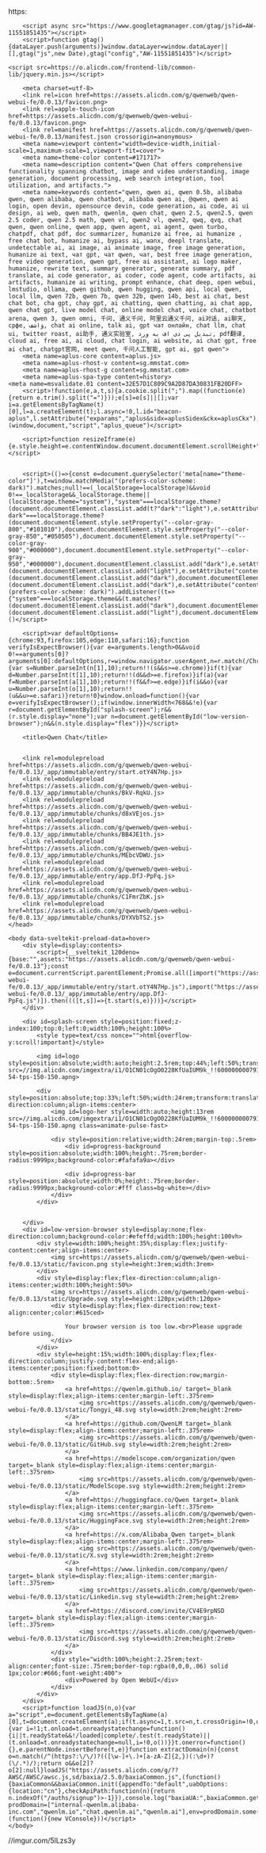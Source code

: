 https:

<!doctype html>
<html lang=en>
	<head>
		
		<script async src="https://www.googletagmanager.com/gtag/js?id=AW-11551851435"></script>
		<script>function gtag(){dataLayer.push(arguments)}window.dataLayer=window.dataLayer||[],gtag("js",new Date),gtag("config","AW-11551851435")</script>
    
    <script src=https://o.alicdn.com/frontend-lib/common-lib/jquery.min.js></script>

		<meta charset=utf-8>
		<link rel=icon href=https://assets.alicdn.com/g/qwenweb/qwen-webui-fe/0.0.13/favicon.png>
		<link rel=apple-touch-icon href=https://assets.alicdn.com/g/qwenweb/qwen-webui-fe/0.0.13/favicon.png>
		<link rel=manifest href=https://assets.alicdn.com/g/qwenweb/qwen-webui-fe/0.0.13/manifest.json crossorigin=anonymous>
		<meta name=viewport content="width=device-width,initial-scale=1,maximum-scale=1,viewport-fit=cover">
		<meta name=theme-color content=#171717>
		<meta name=description content="Qwen Chat offers comprehensive functionality spanning chatbot, image and video understanding, image generation, document processing, web search integration, tool utilization, and artifacts.">
		<meta name=keywords content="qwen, qwen ai, qwen 0.5b, alibaba qwen, qwen alibaba, qwen chatbot, alibaba qwen ai, @qwen, qwen ai login, open devin, opensource devin, code generation, ai code, ai ui design, ai web, qwen math, qwenlm, qwen chat, qwen 2.5, qwen2.5, qwen 2.5 coder, qwen 2.5 math, qwen vl, qwen2 vl, qwen2, qwq, qvq, chat qwen, qwen online, qwen app, qwen agent, ai agent, qwen turbo, chatpdf, chat pdf, doc summarizer, humanize ai free, ai humanize , free chat bot, humanize ai, bypass ai, wanx, deepl translate, undetectable ai, ai image, ai animate image, free image generation, humanize ai text, чат gpt, чат qwen, чат, best free image generation, free video generation, qwen gpt, free ai assistant, ai logo maker, humanize, rewrite text, summary generator, generate summary, pdf translate, ai code generator, ai coder, code agent, code artifacts, ai artifacts, humanize ai writing, prompt enhance, chat deep, open webui, lmstudio, ollama, qwen github, qwen hugging, qwen api, local qwen, local llm, qwen 72b, qwen 7b, qwen 32b, qwen 14b, best ai chat, best chat bot, cha gpt, chay gpt, ai chatting, qwen chatting, ai chat app, qwen chat gpt, live model chat, online model chat, voice chat, chatbot arena, qwen 3, qwen omni, 千问, 通义千问, 阿里云通义千问, ai对话, ai聊天, срфе, ؤاشف, chat ai online, talk ai, gpt чат онлайн, chat llm, chat ui, twitter roast, ai助手, 通义实验室, تبدیل پی دی اف به ورد, pdf翻译, cloud ai, free ai, ai cloud, chat login, ai website, ai chat gpt, free ai chat, chatgpt官网, meet qwen, 千问人工智能, gpt ai, gpt qwen">
		<meta name=aplus-core content=aplus.js>
		<meta name=aplus-rhost-v content=sg.mmstat.com>
		<meta name=aplus-rhost-g content=sg.mmstat.com>
		<meta name=aplus-spa-type content=history>
    <meta name=msvalidate.01 content=32E57D1C809C9A2D87DA30831FB20DFF>
		<script>!function(e,a,t,s){a.cookie.split(";").map((function(e){return e.trim().split("=")}));e[s]=e[s]||[];var i=a.getElementsByTagName(t)[0],l=a.createElement(t);l.async=!0,l.id="beacon-aplus",l.setAttribute("exparams","aplus&sidx=aplusSidex&ckx=aplusCkx"),l.src="//g.alicdn.com/alilog/mlog/aplus_v2.js",i.parentNode.insertBefore(l,i)}(window,document,"script","aplus_queue")</script>

		<script>function resizeIframe(e){e.style.height=e.contentWindow.document.documentElement.scrollHeight+"px"}</script>


		<script>(()=>{const e=document.querySelector('meta[name="theme-color"]'),t=window.matchMedia("(prefers-color-scheme: dark)").matches;null!==(_localStorage=localStorage)&&void 0!==_localStorage&&_localStorage.theme||(localStorage.theme="system"),"system"===localStorage.theme?(document.documentElement.classList.add(t?"dark":"light"),e.setAttribute("content",t?"#171717":"#ffffff")):"oled-dark"===localStorage.theme?(document.documentElement.style.setProperty("--color-gray-800","#101010"),document.documentElement.style.setProperty("--color-gray-850","#050505"),document.documentElement.style.setProperty("--color-gray-900","#000000"),document.documentElement.style.setProperty("--color-gray-950","#000000"),document.documentElement.classList.add("dark"),e.setAttribute("content","#000000")):"light"===localStorage.theme?(document.documentElement.classList.add("light"),e.setAttribute("content","#ffffff")):"her"===localStorage.theme?(document.documentElement.classList.add("dark"),document.documentElement.classList.add("her"),e.setAttribute("content","#983724")):(document.documentElement.classList.add("dark"),e.setAttribute("content","#171717")),window.matchMedia("(prefers-color-scheme: dark)").addListener((t=>{"system"===localStorage.theme&&(t.matches?(document.documentElement.classList.add("dark"),document.documentElement.classList.remove("light"),e.setAttribute("content","#171717")):(document.documentElement.classList.add("light"),document.documentElement.classList.remove("dark"),e.setAttribute("content","#ffffff")))}))})()</script>

		<script>var defaultOptions={chrome:93,firefox:105,edge:110,safari:16};function verifyIsExpectBrowser(){var e=arguments.length>0&&void 0!==arguments[0]?arguments[0]:defaultOptions,r=window.navigator.userAgent,n=r.match(/Chrome\/(\d+)/),t=r.match(/Firefox\/(\d+)/),a=r.match(/Edg\/(\d+)/),i=r.includes("Safari")&&!r.includes("Chrome"),o=r.match(/Version\/(\d+)/);if(n){var s=Number.parseInt(n[1],10);return!!(s&&s>=e.chrome)}if(t){var d=Number.parseInt(t[1],10);return!!(d&&d>=e.firefox)}if(a){var f=Number.parseInt(a[1],10);return!!(f&&f>=e.edge)}if(i&&o){var u=Number.parseInt(o[1],10);return!!(u&&u>=e.safari)}return!0}window.onload=function(){var e=verifyIsExpectBrowser();if(window.innerWidth<768&&!e){var r=document.getElementById("splash-screen");r&&(r.style.display="none");var n=document.getElementById("low-version-browser");n&&(n.style.display="flex")}}</script>

		<title>Qwen Chat</title>

		
		<link rel=modulepreload href=https://assets.alicdn.com/g/qwenweb/qwen-webui-fe/0.0.13/_app/immutable/entry/start.otY4N7Hp.js>
		<link rel=modulepreload href=https://assets.alicdn.com/g/qwenweb/qwen-webui-fe/0.0.13/_app/immutable/chunks/BkV-RqkU.js>
		<link rel=modulepreload href=https://assets.alicdn.com/g/qwenweb/qwen-webui-fe/0.0.13/_app/immutable/chunks/d8xVEjos.js>
		<link rel=modulepreload href=https://assets.alicdn.com/g/qwenweb/qwen-webui-fe/0.0.13/_app/immutable/chunks/BB4JE1th.js>
		<link rel=modulepreload href=https://assets.alicdn.com/g/qwenweb/qwen-webui-fe/0.0.13/_app/immutable/chunks/MEbcVDWU.js>
		<link rel=modulepreload href=https://assets.alicdn.com/g/qwenweb/qwen-webui-fe/0.0.13/_app/immutable/entry/app.DfJ-PpFq.js>
		<link rel=modulepreload href=https://assets.alicdn.com/g/qwenweb/qwen-webui-fe/0.0.13/_app/immutable/chunks/C1FmrZbK.js>
		<link rel=modulepreload href=https://assets.alicdn.com/g/qwenweb/qwen-webui-fe/0.0.13/_app/immutable/chunks/DYXVbTS2.js>
	</head>

	<body data-sveltekit-preload-data=hover>
		<div style=display:contents>
			<script>{__sveltekit_120deno={base:"",assets:"https://assets.alicdn.com/g/qwenweb/qwen-webui-fe/0.0.13"};const e=document.currentScript.parentElement;Promise.all([import("https://assets.alicdn.com/g/qwenweb/qwen-webui-fe/0.0.13/_app/immutable/entry/start.otY4N7Hp.js"),import("https://assets.alicdn.com/g/qwenweb/qwen-webui-fe/0.0.13/_app/immutable/entry/app.DfJ-PpFq.js")]).then((([t,s])=>{t.start(s,e)}))}</script>
		</div>

		<div id=splash-screen style=position:fixed;z-index:100;top:0;left:0;width:100%;height:100%>
			<style type=text/css nonce="">html{overflow-y:scroll!important}</style>

			<img id=logo style=position:absolute;width:auto;height:2.5rem;top:44%;left:50%;transform:translateX(-50%) src=//img.alicdn.com/imgextra/i1/O1CN01cOgO0228KfUaIUM9k_!!6000000007914-54-tps-150-150.apng>

			<div style=position:absolute;top:33%;left:50%;width:24rem;transform:translateX(-50%);display:flex;flex-direction:column;align-items:center>
				<img id=logo-her style=width:auto;height:13rem src=//img.alicdn.com/imgextra/i1/O1CN01cOgO0228KfUaIUM9k_!!6000000007914-54-tps-150-150.apng class=animate-pulse-fast>

				<div style=position:relative;width:24rem;margin-top:.5rem>
					<div id=progress-background style=position:absolute;width:100%;height:.75rem;border-radius:9999px;background-color:#fafafa9a></div>

					<div id=progress-bar style=position:absolute;width:0%;height:.75rem;border-radius:9999px;background-color:#fff class=bg-white></div>
				</div>
			</div>

			
		</div>
		<div id=low-version-browser style=display:none;flex-direction:column;background-color:#efeffd;width:100%;height:100vh>
			<div style=width:100%;height:35%;display:flex;justify-content:center;align-items:center>
				<img src=https://assets.alicdn.com/g/qwenweb/qwen-webui-fe/0.0.13/static/favicon.png style=height:3rem;width:3rem>
			</div>
			<div style=display:flex;flex-direction:column;align-items:center;width:100%;height:50%>
				<img src=https://assets.alicdn.com/g/qwenweb/qwen-webui-fe/0.0.13/static/Upgrade.svg style=height:120px;width:120px>
				<div style=display:flex;flex-direction:row;text-align:center;color:#615ced>
					
					Your browser version is too low.<br>Please upgrade before using.
				</div>
			</div>
			<div style=height:15%;width:100%;display:flex;flex-direction:column;justify-content:flex-end;align-items:center;position:fixed;bottom:0>
				<div style=display:flex;flex-direction:row;margin-bottom:.5rem>
					<a href=https://qwenlm.github.io/ target=_blank style=display:flex;align-items:center;margin-left:.375rem>
						<img src=https://assets.alicdn.com/g/qwenweb/qwen-webui-fe/0.0.13/static/Tongyi_48.svg style=width:2rem;height:2rem>
					</a>
					<a href=https://github.com/QwenLM target=_blank style=display:flex;align-items:center;margin-left:.375rem>
						<img src=https://assets.alicdn.com/g/qwenweb/qwen-webui-fe/0.0.13/static/GitHub.svg style=width:2rem;height:2rem>
					</a>
					<a href=https://modelscope.com/organization/qwen target=_blank style=display:flex;align-items:center;margin-left:.375rem>
						<img src=https://assets.alicdn.com/g/qwenweb/qwen-webui-fe/0.0.13/static/ModelScope.svg style=width:2rem;height:2rem>
					</a>
					<a href=https://huggingface.co/Qwen target=_blank style=display:flex;align-items:center;margin-left:.375rem>
						<img src=https://assets.alicdn.com/g/qwenweb/qwen-webui-fe/0.0.13/static/HuggingFace.svg style=width:2rem;height:2rem>
					</a>
					<a href=https://x.com/Alibaba_Qwen target=_blank style=display:flex;align-items:center;margin-left:.375rem>
						<img src=https://assets.alicdn.com/g/qwenweb/qwen-webui-fe/0.0.13/static/X.svg style=width:2rem;height:2rem>
					</a>
					<a href=https://www.linkedin.com/company/qwen/ target=_blank style=display:flex;align-items:center;margin-left:.375rem>
						<img src=https://assets.alicdn.com/g/qwenweb/qwen-webui-fe/0.0.13/static/Linkedin.svg style=width:2rem;height:2rem>
					</a>
					<a href=https://discord.com/invite/CV4E9rpNSD target=_blank style=display:flex;align-items:center;margin-left:.375rem>
						<img src=https://assets.alicdn.com/g/qwenweb/qwen-webui-fe/0.0.13/static/Discord.svg style=width:2rem;height:2rem>
					</a>
				</div>
				<div style="width:100%;height:2.25rem;text-align:center;font-size:.75rem;border-top:rgba(0,0,0,.06) solid 1px;color:#666;font-weight:400">
					<div>Powered by Open WebUI</div>
				</div>
			</div>
		</div>
		<script>function loadJS(n,o){var a="script",e=document.getElementsByTagName(a)[0],t=document.createElement(a);if(t.async=1,t.src=n,t.crossOrigin=!0,o){var i=!1;t.onload=t.onreadystatechange=function(){i||t.readyState&&!/loaded|complete/.test(t.readyState)||(t.onload=t.onreadystatechange=null,i=!0,o())}}t.onerror=function(){},e.parentNode.insertBefore(t,e)}function extractDomain(n){const o=n.match(/^(https?:\/\/)?(([\w-]+\.)+[a-zA-Z]{2,})(:\d+)?(\/.*)/);return o&&o[2]?o[2]:null}loadJS("https://assets.alicdn.com/g/??AWSC/AWSC/awsc.js,sd/baxia/2.5.0/baxiaCommon.js",(function(){baxiaCommon&&baxiaCommon.init({appendTo:"default",uabOptions:{location:"cn"},checkApiPath:function(n){return n.indexOf("/auths/signup")>-1}}),console.log("baxiaUA:",baxiaCommon.getUA()),console.log("baxiaVersion:",baxiaCommon.version)}));const prodDomain=["internal-qwenlm.alibaba-inc.com","qwenlm.io","chat.qwenlm.ai","qwenlm.ai"],env=prodDomain.some((n=>location.host===n))?"prod":"pre";"prod"!==env&&loadJS("https://g.alicdn.com/code/lib/vConsole/3.9.5/vconsole.min.js",(function(){new VConsole}))</script>
	</body>
</html>

<style type=text/css nonce="">html{overflow-y:hidden!important}#splash-screen{background:#fff}html.dark #splash-screen{background:#000}html.her #splash-screen{background:#983724}#logo-her{display:none}#progress-background{display:none}#progress-bar{display:none}html.her #logo{display:none}html.her #logo-her{display:block}html.her #progress-background{display:block}html.her #progress-bar{display:block}@media (max-width:24rem){html.her #progress-background{display:none}html.her #progress-bar{display:none}}@keyframes pulse{50%{opacity:.65}}.animate-pulse-fast{animation:pulse 1.5s cubic-bezier(.4,0,.6,1) infinite}</style>
//imgur.com/5lLzs3y
